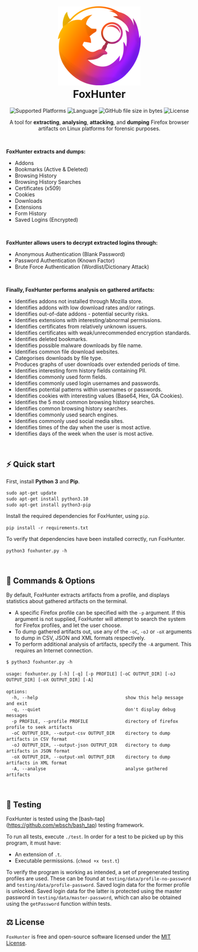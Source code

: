 <h1 align="center">
  <img alt="foxhunter logo" src="https://raw.githubusercontent.com/cameronwickes/foxhunter/main/logo.png" width="224px"/><br/>
  FoxHunter
</h1>

<p align="center">
<img alt="Supported Platforms" src="https://img.shields.io/badge/Platform-Linux-blueviolet?color=blue&style=for-the-badge">
<img alt="Language" src="https://img.shields.io/badge/Language-Python-blue?color=blueviolet&style=for-the-badge">
<img alt="GitHub file size in bytes" src="https://img.shields.io/github/size/cameronwickes/foxhunter/foxhunter.py?color=brightgreen&style=for-the-badge">
<img alt="License" src="https://img.shields.io/github/license/cameronwickes/foxhunter?color=blue&style=for-the-badge">
</p>

<p align="center">
A tool for <b>extracting</b>, <b>analysing</b>, <b>attacking</b>, and <b>dumping</b> Firefox browser artifacts on Linux platforms for forensic purposes. 
</p>
<br/>
<p>
<b>FoxHunter extracts and dumps:</b>
<ul>
<li>Addons</li>
<li>Bookmarks (Active & Deleted)</li>
<li>Browsing History</li>
<li>Browsing History Searches</li>
<li>Certificates (x509)</li>
<li>Cookies</li>
<li>Downloads</li>
<li>Extensions</li>
<li>Form History</li>
<li>Saved Logins (Encrypted)</li>
</ul>

<br/>

<b>FoxHunter allows users to decrypt extracted logins through:</b>
<ul>
<li>Anonymous Authentication (Blank Password)</li>
<li>Password Authentication (Known Factor)</li>
<li>Brute Force Authentication (Wordlist/Dictionary Attack)</li>
</ul>

<br/>

<b>Finally, FoxHunter performs analysis on gathered artifacts:</b>
<ul>
<li>Identifies addons not installed through Mozilla store.</li>
<li>Identifies addons with low download rates and/or ratings.</li>
<li>Identifies out-of-date addons - potential security risks.</li>
<li>Identifies extensions with interesting/abnormal permissions.</li>
<li>Identifies certificates from relatively unknown issuers.</li>
<li>Identifies certificates with weak/unrecommended encryption standards.</li>
<li>Identifies deleted bookmarks.</li>
<li>Identifies possible malware downloads by file name.</li>
<li>Identifies common file download websites.</li>
<li>Categorises downloads by file type.</li>
<li>Produces graphs of user downloads over extended periods of time.</li>
<li>Identifies interesting form history fields containing PII.</li>
<li>Identifies commonly used form fields.</li>
<li>Identifies commonly used login usernames and passwords.</li>
<li>Identifies potential patterns within usernames or passwords.</li>
<li>Identifies cookies with interesting values (Base64, Hex, GA Cookies).</li>
<li>Identifies the 5 most common browsing history searches.</li>
<li>Identifies common browsing history searches.</li>
<li>Identifies commonly used search engines.</li>
<li>Identifies commonly used social media sites.</li>
<li>Identifies times of the day when the user is most active.</li>
<li>Identifies days of the week when the user is most active.</li>
</ul>

</p>
<br/>

## ⚡️ Quick start

First, install **Python 3** and **Pip**.

```
sudo apt-get update
sudo apt-get install python3.10
sudo apt-get install python3-pip
```

Install the required dependencies for FoxHunter, using `pip`.

`pip install -r requirements.txt`

To verify that dependencies have been installed correctly, run FoxHunter.

`python3 foxhunter.py -h`  

<br/>

## 🦊 Commands & Options

By default, FoxHunter extracts artifacts from a profile, and displays statistics about gathered artifacts on the terminal.

- A specific Firefox profile can be specified with the `-p` argument. If this argument is not supplied, FoxHunter will attempt to search the system for Firefox profiles, and let the user choose.
- To dump gathered artifacts out, use any of the `-oC`, `-oJ` or `-oX` arguments to dump in CSV, JSON and XML formats respectively.
- To perform additional analysis of artifacts, specify the `-A` argument. This requires an Internet connection.

```
$ python3 foxhunter.py -h

usage: foxhunter.py [-h] [-q] [-p PROFILE] [-oC OUTPUT_DIR] [-oJ OUTPUT_DIR] [-oX OUTPUT_DIR] [-A]

options:
  -h, --help                                 show this help message and exit
  -q, --quiet                                don't display debug messages
  -p PROFILE, --profile PROFILE              directory of firefox profile to seek artifacts
  -oC OUTPUT_DIR, --output-csv OUTPUT_DIR    directory to dump artifacts in CSV format
  -oJ OUTPUT_DIR, --output-json OUTPUT_DIR   directory to dump artifacts in JSON format
  -oX OUTPUT_DIR, --output-xml OUTPUT_DIR    directory to dump artifacts in XML format
  -A, --analyse                              analyse gathered artifacts
```

<br/>

## 🔧 Testing

FoxHunter is tested using the [bash-tap] (https://github.com/wbsch/bash_tap) testing framework.

To run all tests, execute `./test`. In order for a test to be picked up by this program, it must have:
- An extension of `.t`.
- Executable permissions. (`chmod +x test.t`)

To verify the program is working as intended, a set of pregenerated testing profiles are used. These can be found at `testing/data/profile-no-password` and `testing/data/profile-password`. Saved login data for the former profile is unlocked. Saved login data for the latter is protected using the master password in `testing/data/master-password`, which can also be obtained using the `getPassword` function within tests.

## ⚖️ License

`FoxHunter` is free and open-source software licensed under the [MIT License](https://github.com/cameronwickes/foxhunter/blob/main/LICENSE).
